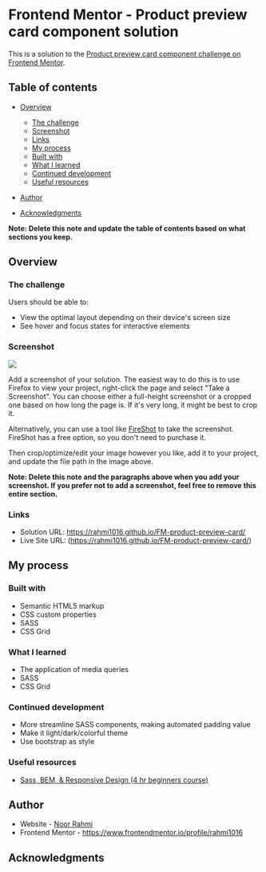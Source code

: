 # Frontend Mentor - Product preview card component solution

This is a solution to the [Product preview card component challenge on Frontend Mentor](https://www.frontendmentor.io/challenges/product-preview-card-component-GO7UmttRfa).

## Table of contents

- [Overview](#overview)

  - [The challenge](#the-challenge)
  - [Screenshot](#screenshot)
  - [Links](#links)
  - [My process](#my-process)
  - [Built with](#built-with)
  - [What I learned](#what-i-learned)
  - [Continued development](#continued-development)
  - [Useful resources](#useful-resources)

- [Author](#author)
- [Acknowledgments](#acknowledgments)

**Note: Delete this note and update the table of contents based on what sections you keep.**

## Overview

### The challenge

Users should be able to:

- View the optimal layout depending on their device's screen size
- See hover and focus states for interactive elements

### Screenshot

![](./screenshot.jpg)

Add a screenshot of your solution. The easiest way to do this is to use Firefox to view your project, right-click the page and select "Take a Screenshot". You can choose either a full-height screenshot or a cropped one based on how long the page is. If it's very long, it might be best to crop it.

Alternatively, you can use a tool like [FireShot](https://getfireshot.com/) to take the screenshot. FireShot has a free option, so you don't need to purchase it.

Then crop/optimize/edit your image however you like, add it to your project, and update the file path in the image above.

**Note: Delete this note and the paragraphs above when you add your screenshot. If you prefer not to add a screenshot, feel free to remove this entire section.**

### Links

- Solution URL: https://rahmi1016.github.io/FM-product-preview-card/
- Live Site URL: (https://rahmi1016.github.io/FM-product-preview-card/)

## My process

### Built with

- Semantic HTML5 markup
- CSS custom properties
- SASS
- CSS Grid

### What I learned

- The application of media queries
- SASS
- CSS Grid

### Continued development

- More streamline SASS components, making automated padding value
- Make it light/dark/colorful theme
- Use bootstrap as style

### Useful resources

- [Sass, BEM, & Responsive Design (4 hr beginners course)](https://www.youtube.com/watch?v=jfMHA8SqUL4&list=PLbMLPFZIPZvWkDw9J6ISTBA2zHkScDiCM&index=9)

## Author

- Website - [Noor Rahmi](WIP)
- Frontend Mentor - https://www.frontendmentor.io/profile/rahmi1016

## Acknowledgments

